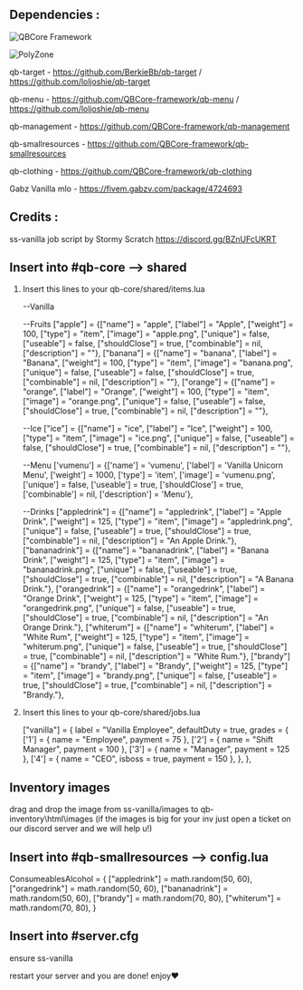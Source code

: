 ## Dependencies :

![QBCore Framework](https://github.com/QBCore-framework/qb-core)

![PolyZone](https://github.com/mkafrin/PolyZone)

qb-target - https://github.com/BerkieBb/qb-target / https://github.com/loljoshie/qb-target

qb-menu - https://github.com/QBCore-framework/qb-menu / https://github.com/loljoshie/qb-menu

qb-management - https://github.com/QBCore-framework/qb-management

qb-smallresources - https://github.com/QBCore-framework/qb-smallresources

qb-clothing - https://github.com/QBCore-framework/qb-clothing

Gabz Vanilla mlo - https://fivem.gabzv.com/package/4724693


## Credits : 

ss-vanilla job script by Stormy Scratch https://discord.gg/BZnUFcUKRT

## Insert into #qb-core --> shared
1. Insert this lines to your qb-core/shared/items.lua

	--Vanilla 

	--Fruits
	["apple"] 	 				 	 = {["name"] = "apple",       	  				["label"] = "Apple",	 		["weight"] = 100, 		["type"] = "item", 		["image"] = "apple.png", 				["unique"] = false, 	["useable"] = false, 	["shouldClose"] = true,   ["combinable"] = nil,   ["description"] = ""},
	["banana"] 	 				 	 = {["name"] = "banana",       	  				["label"] = "Banana",	 		["weight"] = 100, 		["type"] = "item", 		["image"] = "banana.png", 				["unique"] = false, 	["useable"] = false, 	["shouldClose"] = true,   ["combinable"] = nil,   ["description"] = ""},
	["orange"] 	 				 	 = {["name"] = "orange",       	  				["label"] = "Orange",	 		["weight"] = 100, 		["type"] = "item", 		["image"] = "orange.png", 				["unique"] = false, 	["useable"] = false, 	["shouldClose"] = true,   ["combinable"] = nil,   ["description"] = ""},

	--Ice
	["ice"] 	 				     = {["name"] = "ice",       	  				["label"] = "Ice", 				["weight"] = 100, 		["type"] = "item", 		["image"] = "ice.png", 					["unique"] = false, 	["useable"] = false, 	["shouldClose"] = true,   ["combinable"] = nil,   ["description"] = ""},

	--Menu
	['vumenu'] 	         	 		 = {['name'] = 'vumenu', 						['label'] = 'Vanilla Unicorn Menu', 		['weight'] = 1000, 		['type'] = 'item', 		['image'] = 'vumenu.png', 				['unique'] = false, 		['useable'] = true, 	['shouldClose'] = true,	   ['combinable'] = nil,   ['description'] = 'Menu'},

	--Drinks
	["appledrink"] 			         = {["name"] = "appledrink", 					["label"] = "Apple Drink", 				["weight"] = 125, 		["type"] = "item", 		["image"] = "appledrink.png", 				["unique"] = false, 	["useable"] = true, 	["shouldClose"] = true,    ["combinable"] = nil,   ["description"] = "An Apple Drink."},
	["bananadrink"] 			     = {["name"] = "bananadrink", 					["label"] = "Banana Drink", 			["weight"] = 125, 		["type"] = "item", 		["image"] = "bananadrink.png", 				["unique"] = false, 	["useable"] = true, 	["shouldClose"] = true,    ["combinable"] = nil,   ["description"] = "A Banana Drink."},
	["orangedrink"] 			     = {["name"] = "orangedrink", 					["label"] = "Orange Drink", 			["weight"] = 125, 		["type"] = "item", 		["image"] = "orangedrink.png", 				["unique"] = false, 	["useable"] = true, 	["shouldClose"] = true,    ["combinable"] = nil,   ["description"] = "An Orange Drink."},
	["whiterum"] 			         = {["name"] = "whiterum", 						["label"] = "White Rum", 				["weight"] = 125, 		["type"] = "item", 		["image"] = "whiterum.png", 				["unique"] = false, 	["useable"] = true, 	["shouldClose"] = true,    ["combinable"] = nil,   ["description"] = "White Rum."},
	["brandy"] 					     = {["name"] = "brandy", 						["label"] = "Brandy", 					["weight"] = 125, 		["type"] = "item", 		["image"] = "brandy.png", 					["unique"] = false, 	["useable"] = true, 	["shouldClose"] = true,    ["combinable"] = nil,   ["description"] = "Brandy."},


2.  Insert this lines to your qb-core/shared/jobs.lua

	["vanilla"] = {
		label = "Vanilla Employee",
		defaultDuty = true,
		grades = {
			['1'] = {
                name = "Employee",
                payment = 75
            },
			['2'] = {
                name = "Shift Manager",
                payment = 100
            },
			['3'] = {
                name = "Manager",
                payment = 125
            },
			['4'] = {
                name = "CEO",
				isboss = true,
                payment = 150
            },
        },
	},

## Inventory images

drag and drop the image from ss-vanilla/images to qb-inventory\html\images (if the images is big for your inv just open a ticket on our discord server and we will help u!)

## Insert into #qb-smallresources --> config.lua
ConsumeablesAlcohol = {
    ["appledrink"] = math.random(50, 60),
    ["orangedrink"] = math.random(50, 60),
    ["bananadrink"] = math.random(50, 60),
    ["brandy"] = math.random(70, 80),
    ["whiterum"] = math.random(70, 80),
}

## Insert into #server.cfg
ensure ss-vanilla

restart your server and you are done! enjoy❤
